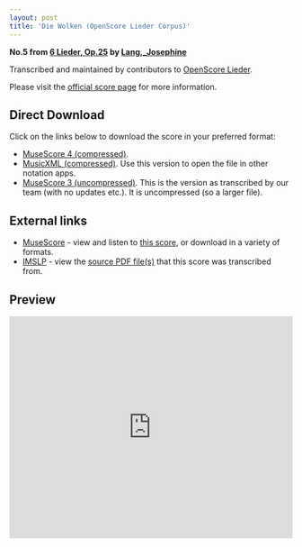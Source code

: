 ```yaml
---
layout: post
title: 'Die Wolken (OpenScore Lieder Corpus)'
---
```


__No.5 from [6 Lieder, Op.25](https://fourscoreandmore.org/OpenScore/Lang%2C_Josephine/6_Lieder%2C_Op.25/) by [Lang,_Josephine](https://fourscoreandmore.org/OpenScore/Lang%2C_Josephine)__

Transcribed and maintained by contributors to [OpenScore Lieder].

Please visit the [official score page] for more information.

[official score page]: https://musescore.com/openscore-lieder-corpus/scores/5115660
[OpenScore Lieder]: https://musescore.com/openscore-lieder-corpus

## Direct Download

Click on the links below to download the score in your preferred format:
- [MuseScore 4 (compressed)](https://fourscoreandmore.org/OpenScore/Lang%2C_Josephine/6_Lieder%2C_Op.25/5_Die_Wolken.mscz).
- [MusicXML (compressed)](https://fourscoreandmore.org/OpenScore/Lang%2C_Josephine/6_Lieder%2C_Op.25/5_Die_Wolken.mxl). Use this version to open the file in other notation apps.
- [MuseScore 3 (uncompressed)](https://raw.githubusercontent.com/OpenScore/Lieder/refs/heads/main/scores/Lang%2C_Josephine/6_Lieder%2C_Op.25/5_Die_Wolken/lc5115660.mscx). This is the version as transcribed by our team (with no updates etc.). It is uncompressed (so a larger file).

## External links

- [MuseScore] - view and listen to [this score][MuseScore], or download in a variety of formats.
- [IMSLP] - view the [source PDF file(s)][IMSLP] that this score was transcribed from.

[MuseScore]: https://musescore.com/score/5115660
[IMSLP]: https://imslp.org/wiki/Special:ReverseLookup/98716

## Preview

<iframe width="100%" height="394" src="https://musescore.com/openscore-lieder-corpus/scores/5115660/embed" frameborder="0" allowfullscreen allow="autoplay; fullscreen"></iframe>
